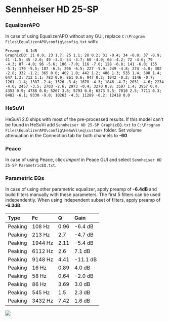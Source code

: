 # Sennheiser HD 25-SP

### EqualizerAPO
In case of using EqualizerAPO without any GUI, replace `C:\Program Files\EqualizerAPO\config\config.txt`
with:
```
Preamp: -6.1dB
GraphicEQ: 21 0.0; 23 1.7; 25 1.1; 28 0.2; 31 -0.4; 34 -0.8; 37 -0.9; 41 -1.5; 45 -2.6; 49 -3.3; 54 -3.7; 60 -4.0; 66 -4.2; 72 -4.6; 79 -4.3; 87 -4.0; 96 -5.6; 106 -7.0; 116 -7.0; 128 -6.8; 141 -6.0; 155 -5.1; 170 -5.5; 187 -6.5; 206 -6.5; 227 -5.9; 249 -4.8; 274 -4.0; 302 -2.8; 332 -1.2; 365 0.0; 402 1.0; 442 1.2; 486 1.3; 535 1.4; 588 1.4; 647 1.3; 712 1.1; 783 0.9; 861 0.6; 947 0.2; 1042 -0.2; 1146 -0.7; 1261 -1.4; 1387 -2.4; 1526 -3.4; 1678 -4.3; 1846 -4.7; 2031 -4.6; 2234 -4.0; 2457 -3.5; 2703 -2.6; 2973 -0.4; 3270 0.8; 3597 1.4; 3957 0.4; 4353 0.9; 4788 0.8; 5267 3.8; 5793 6.0; 6373 5.5; 7010 2.5; 7711 0.3; 8482 -6.1; 9330 -9.0; 10263 -4.3; 11289 -0.2; 12418 0.0
```

### HeSuVi
HeSuVi 2.0 ships with most of the pre-processed results. If this model can't be found in HeSuVi add
`Sennheiser HD 25-SP GraphicEQ.txt` to `C:\Program Files\EqualizerAPO\config\HeSuVi\eq\custom\` folder.
Set volume attenuation in the Connection tab for both channels to **-60**

### Peace
In case of using Peace, click *Import* in Peace GUI and select `Sennheiser HD 25-SP ParametricEQ.txt`.

### Parametric EQs
In case of using other parametric equalizer, apply preamp of **-6.4dB** and build filters manually
with these parameters. The first 5 filters can be used independently.
When using independent subset of filters, apply preamp of **-6.3dB**.

| Type    | Fc      |    Q | Gain     |
|:--------|:--------|:-----|:---------|
| Peaking | 108 Hz  | 0.96 | -6.4 dB  |
| Peaking | 213 Hz  | 2.7  | -4.7 dB  |
| Peaking | 1944 Hz | 2.11 | -5.4 dB  |
| Peaking | 6112 Hz | 2.6  | 7.1 dB   |
| Peaking | 9148 Hz | 4.41 | -11.1 dB |
| Peaking | 16 Hz   | 0.89 | 4.0 dB   |
| Peaking | 58 Hz   | 0.64 | -2.0 dB  |
| Peaking | 86 Hz   | 3.69 | 3.0 dB   |
| Peaking | 545 Hz  | 1.5  | 2.3 dB   |
| Peaking | 3432 Hz | 7.42 | 1.6 dB   |

![](https://raw.githubusercontent.com/jaakkopasanen/AutoEq/master/results/headphonecom/sbaf-serious/Sennheiser%20HD%2025-SP/Sennheiser%20HD%2025-SP.png)